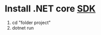 # Install .NET core [SDK](https://www.microsoft.com/net/core#windowscmd") #

1. cd "folder project" 
2. dotnet run
